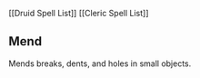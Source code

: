 [[Druid Spell List]]
[[Cleric Spell List]]

## Mend 

Mends breaks, dents, and holes in small objects.